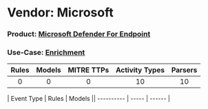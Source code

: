 Vendor: Microsoft
=================
### Product: [Microsoft Defender For Endpoint](../ds_microsoft_microsoft_defender_for_endpoint.md)
### Use-Case: [Enrichment](../../../../UseCases/uc_enrichment.md)

| Rules | Models | MITRE TTPs | Activity Types | Parsers |
|:-----:|:------:|:----------:|:--------------:|:-------:|
|   0   |   0    |     0      |       10       |   10    |

| Event Type | Rules | Models || ---------- | ----- | ------ |
